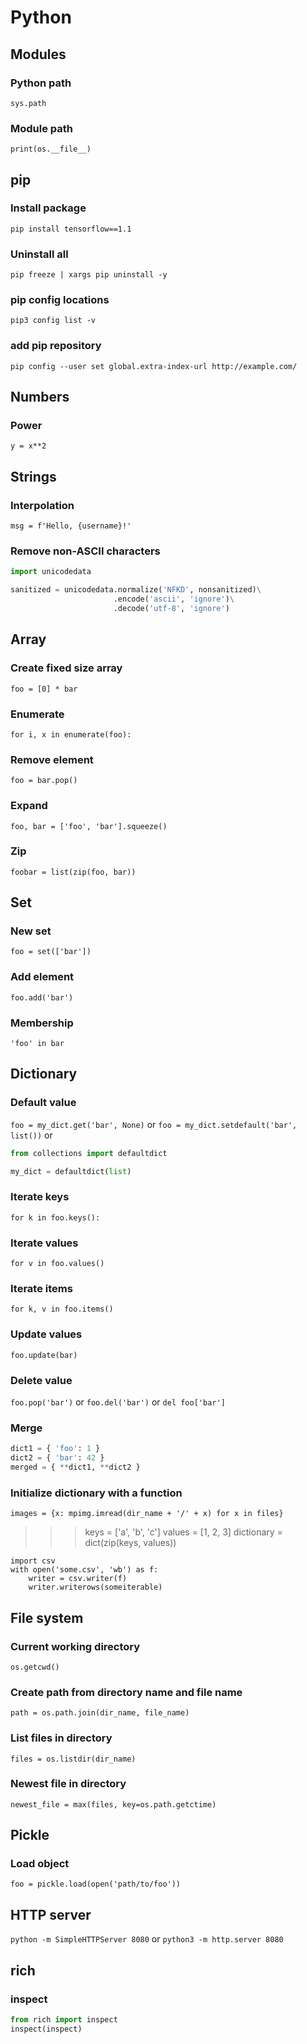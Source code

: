 # Python

## Modules

### Python path

`sys.path`

### Module path

`print(os.__file__)`

## pip

### Install package

`pip install tensorflow==1.1`

### Uninstall all

`pip freeze | xargs pip uninstall -y`

### pip config locations

`pip3 config list -v`

### add pip repository

`pip config --user set global.extra-index-url http://example.com/`

## Numbers

### Power

`y = x**2`

## Strings

### Interpolation

`msg = f'Hello, {username}!'`

### Remove non-ASCII characters

```python
import unicodedata

sanitized = unicodedata.normalize('NFKD', nonsanitized)\
                       .encode('ascii', 'ignore')\
                       .decode('utf-8', 'ignore')
```

## Array

### Create fixed size array

`foo = [0] * bar`

### Enumerate

`for i, x in enumerate(foo):`

### Remove element

`foo = bar.pop()`

### Expand

`foo, bar = ['foo', 'bar'].squeeze()`

### Zip

`foobar = list(zip(foo, bar))`

## Set

### New set

`foo = set(['bar'])`

### Add element

`foo.add('bar')`

### Membership

`'foo' in bar`

## Dictionary

### Default value

`foo = my_dict.get('bar', None)`
or
`foo = my_dict.setdefault('bar', list())`
or
```python
from collections import defaultdict

my_dict = defaultdict(list)
```

### Iterate keys

`for k in foo.keys():`

### Iterate values

`for v in foo.values()`

### Iterate items

`for k, v in foo.items()`

### Update values

`foo.update(bar)`

### Delete value

`foo.pop('bar')` or `foo.del('bar')` or `del foo['bar']`

### Merge

```python
dict1 = { 'foo': 1 }
dict2 = { 'bar': 42 }
merged = { **dict1, **dict2 }
```

### Initialize dictionary with a function

`images = {x: mpimg.imread(dir_name + '/' + x) for x in files}`

>>> keys = ['a', 'b', 'c']
>>> values = [1, 2, 3]
>>> dictionary = dict(zip(keys, values))

```
import csv
with open('some.csv', 'wb') as f:
    writer = csv.writer(f)
    writer.writerows(someiterable)
```

## File system

### Current working directory

`os.getcwd()`

### Create path from directory name and file name

`path = os.path.join(dir_name, file_name)`

### List files in directory

`files = os.listdir(dir_name)`

### Newest file in directory

`newest_file = max(files, key=os.path.getctime)`

## Pickle

### Load object

`foo = pickle.load(open('path/to/foo'))`

## HTTP server

`python -m SimpleHTTPServer 8080`
or
`python3 -m http.server 8080`

## rich

### inspect

```python
from rich import inspect
inspect(inspect)
```
